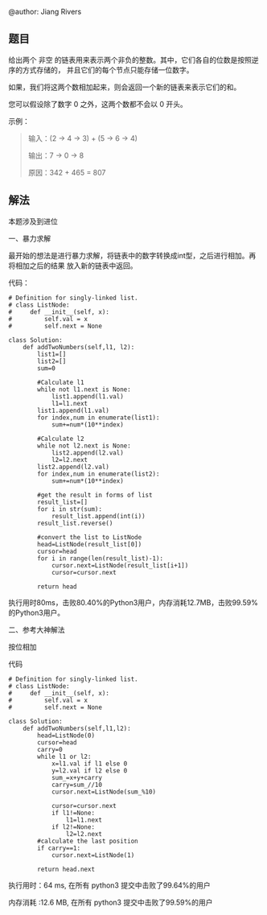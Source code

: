 @author: Jiang Rivers
## 题目
给出两个 非空 的链表用来表示两个非负的整数。其中，它们各自的位数是按照逆序的方式存储的，
并且它们的每个节点只能存储一位数字。

如果，我们将这两个数相加起来，则会返回一个新的链表来表示它们的和。

您可以假设除了数字 0 之外，这两个数都不会以 0 开头。

示例：

> 输入：(2 -> 4 -> 3) + (5 -> 6 -> 4)
>
> 输出：7 -> 0 -> 8
>
> 原因：342 + 465 = 807

## 解法
本题涉及到进位

一、暴力求解

最开始的想法是进行暴力求解，将链表中的数字转换成int型，之后进行相加。再将相加之后的结果
放入新的链表中返回。

代码：

    # Definition for singly-linked list.
    # class ListNode:
    #     def __init__(self, x):
    #         self.val = x
    #         self.next = None

    class Solution:
        def addTwoNumbers(self,l1, l2):
            list1=[]
            list2=[]
            sum=0

            #Calculate l1
            while not l1.next is None:
                list1.append(l1.val)
                l1=l1.next
            list1.append(l1.val)
            for index,num in enumerate(list1):
                sum+=num*(10**index)

            #Calculate l2
            while not l2.next is None:
                list2.append(l2.val)
                l2=l2.next
            list2.append(l2.val)
            for index,num in enumerate(list2):
                sum+=num*(10**index)

            #get the result in forms of list
            result_list=[]
            for i in str(sum):
                result_list.append(int(i))
            result_list.reverse()
        
            #convert the list to ListNode
            head=ListNode(result_list[0])
            cursor=head
            for i in range(len(result_list)-1):
                cursor.next=ListNode(result_list[i+1])
                cursor=cursor.next
      
            return head

执行用时80ms，击败80.40%的Python3用户，内存消耗12.7MB，击败99.59%的Python3用户。 

二、参考大神解法

按位相加

代码

    # Definition for singly-linked list.
    # class ListNode:
    #     def __init__(self, x):
    #         self.val = x
    #         self.next = None

    class Solution:
        def addTwoNumbers(self,l1,l2):
            head=ListNode(0)
            cursor=head
            carry=0
            while l1 or l2:
                x=l1.val if l1 else 0
                y=l2.val if l2 else 0
                sum_=x+y+carry
                carry=sum_//10
                cursor.next=ListNode(sum_%10)

                cursor=cursor.next
                if l1!=None:
                    l1=l1.next
                if l2!=None:
                    l2=l2.next
            #calculate the last position
            if carry==1:
                cursor.next=ListNode(1)
            
            return head.next   
                
执行用时：64 ms, 在所有 python3 提交中击败了99.64%的用户

内存消耗 :12.6 MB, 在所有 python3 提交中击败了99.59%的用户